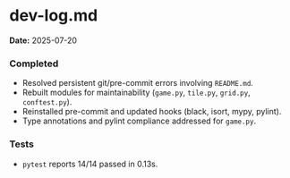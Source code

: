 # dev-log.md

**Date:** 2025-07-20

### Completed
- Resolved persistent git/pre-commit errors involving `README.md`.
- Rebuilt modules for maintainability (`game.py`, `tile.py`, `grid.py`, `conftest.py`).
- Reinstalled pre-commit and updated hooks (black, isort, mypy, pylint).
- Type annotations and pylint compliance addressed for `game.py`.

### Tests
- `pytest` reports 14/14 passed in 0.13s.
